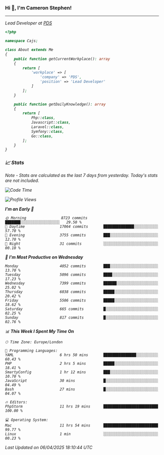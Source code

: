 ### Hi 👋, I'm Cameron Stephen!
<hr>
<p><em>Lead Developer at <a href="https://prindatasolutions.co.uk">PDS</a></p>


```php
<?php

namespace Cajs;

class About extends Me
{
    public function getCurrentWorkplace(): array
    {
        return [
            'workplace' => [
                'company' => 'PDS',
                'position' => 'Lead Developer'
            ]
        ];
    }

    public function getDailyKnowledge(): array
    {
        return [
            Php::class,
            Javascript::class,
            Laravel::class,
            Symfony::class,
            Go::class,
        ];
    }
}
```

### 📈 Stats
<p><em>Note - Stats are calculated as the last 7 days from yesterday. Today's stats are not included.</em></p>


<!--START_SECTION:waka-->
![Code Time](http://img.shields.io/badge/Code%20Time-4%2C442%20hrs%2055%20mins-blue)

![Profile Views](http://img.shields.io/badge/Profile%20Views-0-blue)

**I'm an Early 🐤** 

```text
🌞 Morning                8723 commits        ███████░░░░░░░░░░░░░░░░░░   29.50 % 
🌆 Daytime                17064 commits       ██████████████░░░░░░░░░░░   57.70 % 
🌃 Evening                3755 commits        ███░░░░░░░░░░░░░░░░░░░░░░   12.70 % 
🌙 Night                  31 commits          ░░░░░░░░░░░░░░░░░░░░░░░░░   00.10 % 
```
📅 **I'm Most Productive on Wednesday** 

```text
Monday                   4052 commits        ███░░░░░░░░░░░░░░░░░░░░░░   13.70 % 
Tuesday                  5096 commits        ████░░░░░░░░░░░░░░░░░░░░░   17.23 % 
Wednesday                7399 commits        ██████░░░░░░░░░░░░░░░░░░░   25.02 % 
Thursday                 6038 commits        █████░░░░░░░░░░░░░░░░░░░░   20.42 % 
Friday                   5506 commits        █████░░░░░░░░░░░░░░░░░░░░   18.62 % 
Saturday                 665 commits         █░░░░░░░░░░░░░░░░░░░░░░░░   02.25 % 
Sunday                   817 commits         █░░░░░░░░░░░░░░░░░░░░░░░░   02.76 % 
```


📊 **This Week I Spent My Time On** 

```text
🕑︎ Time Zone: Europe/London

💬 Programming Languages: 
YAML                     6 hrs 50 mins       ███████████████░░░░░░░░░░   60.43 % 
PHP                      2 hrs 5 mins        █████░░░░░░░░░░░░░░░░░░░░   18.41 % 
SmartyConfig             1 hr 12 mins        ███░░░░░░░░░░░░░░░░░░░░░░   10.70 % 
JavaScript               30 mins             █░░░░░░░░░░░░░░░░░░░░░░░░   04.49 % 
Bash                     27 mins             █░░░░░░░░░░░░░░░░░░░░░░░░   04.07 % 

🔥 Editors: 
PhpStorm                 11 hrs 19 mins      █████████████████████████   100.00 % 

💻 Operating System: 
Mac                      11 hrs 54 mins      █████████████████████████   99.77 % 
Linux                    1 min               ░░░░░░░░░░░░░░░░░░░░░░░░░   00.23 % 
```


 Last Updated on 06/04/2025 18:10:44 UTC
<!--END_SECTION:waka-->
